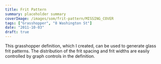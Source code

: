 ```yaml
---
title: Frit Pattern
summary: placeholder summary
coverImage: /images/som/frit-pattern/MISSING_COVER
tags: ["Grasshopper", "8 Washington St"]
date: "2011-10-03"
draft: true
---
```


This grasshopper definition, which I created, can be used to generate glass frit patterns. The distribution of the frit spacing and frit widths are easily controlled by graph controls in the definition.
